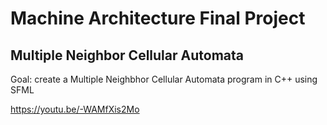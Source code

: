 # Machine Architecture Final Project
## Multiple Neighbor Cellular Automata
  Goal: create a Multiple Neighbhor Cellular Automata program in C++ using SFML 

https://youtu.be/-WAMfXis2Mo
